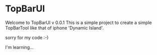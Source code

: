 # TopBarUI
Welcome to TopBarUI v 0.0.1
This is a simple project to create a simple TopBarTool
like that of iphone 'Dynamic Island'.

sorry for my code :-)

I'm learning...
